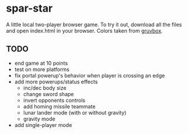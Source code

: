 # spar-star

A little local two-player browser game. To try it out, download all the files and open index.html in your browser.
Colors taken from [gruvbox](https://github.com/morhetz/gruvbox).

## TODO

- end game at 10 points
- test on more platforms
- fix portal powerup's behavior when player is crossing an edge
- add more powerups/status effects
	- inc/dec body size
	- change sword shape
	- invert opponents controls
	- add homing missile teammate
	- lunar lander mode (with or without gravity)
	- gravity mode
- add single-player mode
